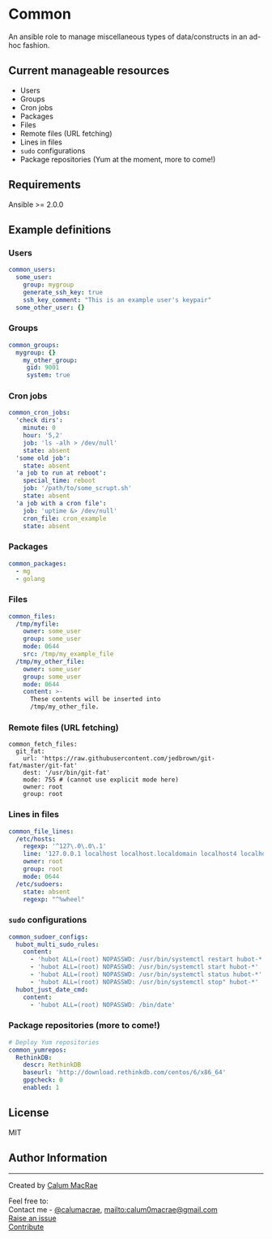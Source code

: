 Common
======
An ansible role to manage miscellaneous types of data/constructs in an ad-hoc fashion.

Current manageable resources
----------------------------
- Users
- Groups
- Cron jobs
- Packages 
- Files
- Remote files (URL fetching)
- Lines in files
- `sudo` configurations
- Package repositories (Yum at the moment, more to come!)

Requirements
------------
Ansible >= 2.0.0


Example definitions
----------------
### Users
``` yaml
common_users:
  some_user:
    group: mygroup
    generate_ssh_key: true
    ssh_key_comment: "This is an example user's keypair"
  some_other_user: {}
```

### Groups
``` yaml
common_groups:
  mygroup: {}
    my_other_group:
     gid: 9001
     system: true
```

### Cron jobs
``` yaml
common_cron_jobs:
  'check dirs':
    minute: 0
    hour: '5,2'
    job: 'ls -alh > /dev/null'
    state: absent
  'some old job':
    state: absent
  'a job to run at reboot':
    special_time: reboot
    job: '/path/to/some_scrupt.sh'
    state: absent
  'a job with a cron file':
    job: 'uptime &> /dev/null'
    cron_file: cron_example
    state: absent
```

### Packages
``` yaml
common_packages:
  - mg
  - golang
```

### Files
``` yaml
common_files:
  /tmp/myfile:
    owner: some_user
    group: some_user
    mode: 0644
    src: /tmp/my_example_file
  /tmp/my_other_file:
    owner: some_user
    group: some_user
    mode: 0644
    content: >-
      These contents will be inserted into
      /tmp/my_other_file.
```

### Remote files (URL fetching)
```
common_fetch_files:
  git_fat:
    url: 'https://raw.githubusercontent.com/jedbrown/git-fat/master/git-fat'
    dest: '/usr/bin/git-fat'
    mode: 755 # (cannot use explicit mode here)
    owner: root
    group: root
```

### Lines in files
``` yaml
common_file_lines:
  /etc/hosts:
    regexp: '^127\.0\.0\.1'
    line: '127.0.0.1 localhost localhost.localdomain localhost4 localhost4.localdomain4'
    owner: root
    group: root
    mode: 0644
  /etc/sudoers:
    state: absent
    regexp: "^%wheel"
```

### `sudo` configurations
``` yaml
common_sudoer_configs:
  hubot_multi_sudo_rules:
    content:
      - 'hubot ALL=(root) NOPASSWD: /usr/bin/systemctl restart hubot-*'
      - 'hubot ALL=(root) NOPASSWD: /usr/bin/systemctl start hubot-*'
      - 'hubot ALL=(root) NOPASSWD: /usr/bin/systemctl status hubot-*'
      - 'hubot ALL=(root) NOPASSWD: /usr/bin/systemctl stop" hubot-*'
  hubot_just_date_cmd:
    content:
      - 'hubot ALL=(root) NOPASSWD: /bin/date'
```

### Package repositories (more to come!)
``` yaml
# Deploy Yum repositories
common_yumrepos:
  RethinkDB:
    descr: RethinkDB
    baseurl: 'http://download.rethinkdb.com/centos/6/x86_64'
    gpgcheck: 0
    enabled: 1
```

License
-------
MIT

Author Information
------------------
------------------
Created by [Calum MacRae](http://cmacr.ae)

Feel free to:  
Contact me - [@calumacrae](https://twitter.com/calumacrae), [mailto:calum0macrae@gmail.com](calum0macrae@gmail.com)  
[Raise an issue](https://github.com/cmacrae/ansible-common/issues)  
[Contribute](https://github.com/cmacrae/ansible-common/pulls)  
